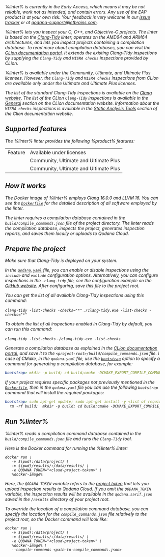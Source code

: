 [//]: # (title: Qodana for C/C++)

<var name="linter" value="Qodana for C/C++"/>
<var name="ide" value="Clion"/>
<var name="docker-image" value="jetbrains/qodana-clang:2023.3-eap"/>
<var name="config-file" value="qodana-clang-docker-readme.xml"/>
<var name="clang-tidy" value="https://clang.llvm.org/extra/clang-tidy"/>
<var name="clang-config" value="https://gist.github.com/fbaeuerlein/2895f889e451a817d7b2b36fd60e2873"/>
<var name="dockerfile" value="https://github.com/JetBrains/qodana-docker/blob/main/2023.3/base/cpp.Dockerfile"/>
<var name="dockerfile-internal" value="https://github.com/JetBrains/qodana-docker/blob/main/2023.3/cpp/internal.Dockerfile"/>
<var name="clang-website" value="https://clang.llvm.org/extra/clang-tidy/checks/list.html"/>
<var name="clion-inspections-general" value="https://www.jetbrains.com/help/clion/list-of-c-cpp-inspections.html#general"/>
<var name="misra-inspections" value="https://www.jetbrains.com/help/clion/list-of-c-cpp-inspections.html#stat-analysis-tools"/>

<note>
%linter% is currently in the Early Access, which means it may be not reliable, work not as intended, and contain errors.
Any use of the EAP product is at your own risk. Your feedback is very welcome in our 
<a href="https://youtrack.jetbrains.com/newIssue?project=QD">issue tracker</a> or at
<a href="mailto:qodana-support@jetbrains.com">qodana-support@jetbrains.com</a>.
</note>

%linter% lets you inspect your C, C++, and Objective-C projects. The linter is based on the [Clang-Tidy](%clang-tidy%) linter, 
operates on the AMD64 and ARM64 architectures, and lets you inspect projects containing a compilation database. To read
more about compilation databases, you can visit the [CLion documentation portal](https://www.jetbrains.com/help/clion/compilation-database.html).
It extends the existing Clang-Tidy inspections by supplying the `Clang-Tidy` and `MISRA checks` inspections provided by 
CLion. 

%linter% is available under the Community, Ultimate, and Ultimate Plus licenses. However, the `Clang-Tidy` and
`MISRA checks` inspections from CLion are available only under the Ultimate and Ultimate Plus licenses.

The list of the standard Clang-Tidy inspections is available on the [Clang website](%clang-website%). The list of the 
CLion `Clang-Tidy` inspections is available in the [General](%clion-inspections-general%) section on the 
CLion documentation website. Information about the `MISRA checks` inspections is available in the 
[Static Analysis Tools](%misra-inspections%) section of the Clion documentation website.

## Supported features

The %linter% linter provides the following %product% features:

<table>
    <tr>
        <td>Feature</td>
        <td>Available under licenses</td>
    </tr>
    <tr>
        <td><a href="baseline.xml"/></td>
        <td>Community, Ultimate and Ultimate Plus</td>
    </tr>
    <tr>
        <td><a href="quality-gate.xml"/></td>
        <td>Community, Ultimate and Ultimate Plus</td>
    </tr>
</table>

## How it works

The Docker image of %linter% employs Clang 16.0.0 and LLVM 16. You can see the 
[`Dockerfile`](%dockerfile%) for the detailed description of all software employed by the linter.  

The linter requires a compilation database contained in the `build/compile_commands.json` file of the project directory. 
The linter reads the compilation database, inspects the project, generates inspection reports, and saves them locally or 
uploads to Qodana Cloud.

## Prepare the project

Make sure that Clang-Tidy is deployed on your system.

In the [`qodana.yaml`](qodana-yaml.md#Example+of+different+configuration+options) file, you can enable or disable inspections using the `include` and `exclude` configuration 
options. Alternatively, you can configure inspections in the `.clang-tidy` file, see the configuration example on the 
[GitHub website](%clang-config%). After configuring, save this file to the project root. 

<tip>
<p>You can get the list of all available Clang-Tidy inspections using this command:</p>
<tabs group="clang-tidy-commands">
<tab id="qodana-clang-full-linux" title="Linux" group-key="clang-linux">
<code>clang-tidy -list-checks -checks="*"</code>
</tab>
<tab id="qodana-clang-full-windows" title="Windows" group-key="clang-windows">
<code>./clang-tidy.exe -list-checks -checks="*"</code>
</tab>
</tabs>
<p>To obtain the list of all inspections enabled in Clang-Tidy by default, you can run this command:</p>
<tabs group="clang-tidy-commands">
<tab id="qodana-clang-enabled-linux" title="Linux" group-key="clang-linux">
<code>clang-tidy -list-checks</code>
</tab>
<tab id="qodana-clang-enabled-windows" title="Windows" group-key="clang-windows">
<code>./clang-tidy.exe -list-checks</code>
</tab>
</tabs>
</tip>

Generate a compilation database as explained in the 
[CLion documentation portal](https://www.jetbrains.com/help/clion/compilation-database.html#compdb_generate), and save 
it to the `<project-root>/build/compile_commands.json` file. I case of CMake, in the `qodana.yaml` file, use the 
[`bootstrap`](before-running-qodana.md) option to specify a command for generating a compilation database, for example:

```yaml
bootstrap: mkdir -p build; cd build;cmake -DCMAKE_EXPORT_COMPILE_COMMANDS=ON .. || true
```

If your project requires specific packages not previously mentioned in the [`Dockerfile`](%dockerfile%), then in the `qodana.yaml` 
file you can use the following `bootstrap` command that will install the required packages:

```yaml
bootstrap: sudo apt-get update; sudo apt-get install -y <list of required packages>; |
  rm -rf build;  mkdir -p build; cd build;cmake -DCMAKE_EXPORT_COMPILE_COMMANDS=ON .. || true
```

## Run %linter%

%linter% reads a compilation command database contained in the `build/compile_commands.json` file and runs the `Clang-Tidy` 
tool.

Here is the Docker command for running the %linter% linter:

```shell
docker run \
   -v $(pwd):/data/project/ \
   -v $(pwd)/results/:/data/results/ \
   -e QODANA_TOKEN="<cloud-project-token>" \
   %docker-image%
```

Here, the `QODANA_TOKEN` variable refers to the [project token](project-token.md) that lets you upload inspection results
to Qodana Cloud. If you omit the `QODANA_TOKEN` variable, the inspection results will be available in the 
`qodana.sarif.json` saved in the `/results` directory of your project root. 

To override the location of a compilation command database, you can specify the location for the 
`compile_commands.json` file relatively to the project root, so the Docker command will look like:

```shell
docker run \
   -v $(pwd):/data/project/ \
   -v $(pwd)/results/:/data/results/ \
   -e QODANA_TOKEN="<cloud-project-token>" \
   %docker-image% \
   --compile-commands <path-to-compile_commands.json>
```